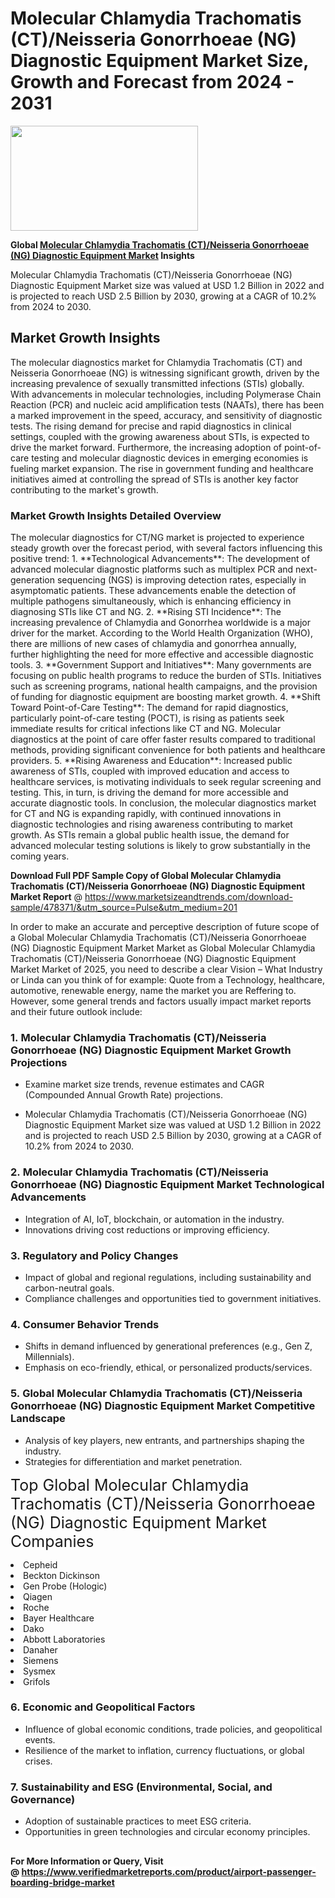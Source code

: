 <H1>Molecular Chlamydia Trachomatis (CT)/Neisseria Gonorrhoeae (NG) Diagnostic Equipment Market Size, Growth and Forecast from 2024 - 2031</H1><img class="aligncenter size-medium wp-image-584254" src="https://thirdeyenews.in/wp-content/uploads/2024/09/Global-Market-Research-300x168.jpeg" alt="" width="300" height="168" /><p><strong>Global&nbsp;<a href="https://www.marketsizeandtrends.com/download-sample/478371/&amp;utm_source=Pulse&amp;utm_medium=201">Molecular Chlamydia Trachomatis (CT)/Neisseria Gonorrhoeae (NG) Diagnostic Equipment Market</a> Insights</strong></p><p>Molecular Chlamydia Trachomatis (CT)/Neisseria Gonorrhoeae (NG) Diagnostic Equipment Market size was valued at USD 1.2 Billion in 2022 and is projected to reach USD 2.5 Billion by 2030, growing at a CAGR of 10.2% from 2024 to 2030.</p><p><h2>Market Growth Insights</h2> The molecular diagnostics market for Chlamydia Trachomatis (CT) and Neisseria Gonorrhoeae (NG) is witnessing significant growth, driven by the increasing prevalence of sexually transmitted infections (STIs) globally. With advancements in molecular technologies, including Polymerase Chain Reaction (PCR) and nucleic acid amplification tests (NAATs), there has been a marked improvement in the speed, accuracy, and sensitivity of diagnostic tests. The rising demand for precise and rapid diagnostics in clinical settings, coupled with the growing awareness about STIs, is expected to drive the market forward. Furthermore, the increasing adoption of point-of-care testing and molecular diagnostic devices in emerging economies is fueling market expansion. The rise in government funding and healthcare initiatives aimed at controlling the spread of STIs is another key factor contributing to the market's growth. <h3>Market Growth Insights Detailed Overview</h3> The molecular diagnostics for CT/NG market is projected to experience steady growth over the forecast period, with several factors influencing this positive trend: 1. **Technological Advancements**: The development of advanced molecular diagnostic platforms such as multiplex PCR and next-generation sequencing (NGS) is improving detection rates, especially in asymptomatic patients. These advancements enable the detection of multiple pathogens simultaneously, which is enhancing efficiency in diagnosing STIs like CT and NG. 2. **Rising STI Incidence**: The increasing prevalence of Chlamydia and Gonorrhea worldwide is a major driver for the market. According to the World Health Organization (WHO), there are millions of new cases of chlamydia and gonorrhea annually, further highlighting the need for more effective and accessible diagnostic tools. 3. **Government Support and Initiatives**: Many governments are focusing on public health programs to reduce the burden of STIs. Initiatives such as screening programs, national health campaigns, and the provision of funding for diagnostic equipment are boosting market growth. 4. **Shift Toward Point-of-Care Testing**: The demand for rapid diagnostics, particularly point-of-care testing (POCT), is rising as patients seek immediate results for critical infections like CT and NG. Molecular diagnostics at the point of care offer faster results compared to traditional methods, providing significant convenience for both patients and healthcare providers. 5. **Rising Awareness and Education**: Increased public awareness of STIs, coupled with improved education and access to healthcare services, is motivating individuals to seek regular screening and testing. This, in turn, is driving the demand for more accessible and accurate diagnostic tools. In conclusion, the molecular diagnostics market for CT and NG is expanding rapidly, with continued innovations in diagnostic technologies and rising awareness contributing to market growth. As STIs remain a global public health issue, the demand for advanced molecular testing solutions is likely to grow substantially in the coming years. </p><p><span class=""><strong>Download Full PDF Sample Copy of Global Molecular Chlamydia Trachomatis (CT)/Neisseria Gonorrhoeae (NG) Diagnostic Equipment Market Report</strong> @ <a href="https://www.marketsizeandtrends.com/download-sample/478371/&amp;utm_source=Pulse&amp;utm_medium=201" target="_blank">https://www.marketsizeandtrends.com/download-sample/478371/&amp;utm_source=Pulse&amp;utm_medium=201</a></span></p><p>In order to make an accurate and perceptive description of future scope of a Global&nbsp;Molecular Chlamydia Trachomatis (CT)/Neisseria Gonorrhoeae (NG) Diagnostic Equipment Market Market as Global&nbsp;Molecular Chlamydia Trachomatis (CT)/Neisseria Gonorrhoeae (NG) Diagnostic Equipment Market Market of 2025, you need to describe a clear Vision &ndash; What Industry or Linda can you think of for example: Quote from a Technology, healthcare, automotive, renewable energy, name the market you are Reffering to. However, some general trends and factors usually impact market reports and their future outlook include:</p><h3>1.&nbsp;<strong>Molecular Chlamydia Trachomatis (CT)/Neisseria Gonorrhoeae (NG) Diagnostic Equipment Market Growth Projections</strong></h3><ul><li>Examine market size trends, revenue estimates and CAGR (Compounded Annual Growth Rate) projections.</li><li><p>Molecular Chlamydia Trachomatis (CT)/Neisseria Gonorrhoeae (NG) Diagnostic Equipment Market size was valued at USD 1.2 Billion in 2022 and is projected to reach USD 2.5 Billion by 2030, growing at a CAGR of 10.2% from 2024 to 2030.</p></li></ul><h3>2.&nbsp;<strong>Molecular Chlamydia Trachomatis (CT)/Neisseria Gonorrhoeae (NG) Diagnostic Equipment Market Technological Advancements</strong></h3><ul><li>Integration of AI, IoT, blockchain, or automation in the industry.</li><li>Innovations driving cost reductions or improving efficiency.</li></ul><h3>3.&nbsp;<strong>Regulatory and Policy Changes</strong></h3><ul><li>Impact of global and regional regulations, including sustainability and carbon-neutral goals.</li><li>Compliance challenges and opportunities tied to government initiatives.</li></ul><h3>4.&nbsp;<strong>Consumer Behavior Trends</strong></h3><ul><li>Shifts in demand influenced by generational preferences (e.g., Gen Z, Millennials).</li><li>Emphasis on eco-friendly, ethical, or personalized products/services.</li></ul><h3>5.&nbsp;<strong>Global Molecular Chlamydia Trachomatis (CT)/Neisseria Gonorrhoeae (NG) Diagnostic Equipment Market Competitive Landscape</strong></h3><ul><li>Analysis of key players, new entrants, and partnerships shaping the industry.</li><li>Strategies for differentiation and market penetration.</li></ul><p data-pm-slice="1 1 []"><span style="color: inherit; font-family: inherit; font-size: 25px;">Top Global Molecular Chlamydia Trachomatis (CT)/Neisseria Gonorrhoeae (NG) Diagnostic Equipment Market Companies</span></p><div class="" data-test-id=""><p><li>Cepheid</li><li> Beckton Dickinson</li><li> Gen Probe (Hologic)</li><li> Qiagen</li><li> Roche</li><li> Bayer Healthcare</li><li> Dako</li><li> Abbott Laboratories</li><li> Danaher</li><li> Siemens</li><li> Sysmex</li><li> Grifols</li></p></div><h3>6.&nbsp;<strong>Economic and Geopolitical Factors</strong></h3><ul><li>Influence of global economic conditions, trade policies, and geopolitical events.</li><li>Resilience of the market to inflation, currency fluctuations, or global crises.</li></ul><h3>7.&nbsp;<strong>Sustainability and ESG (Environmental, Social, and Governance)</strong></h3><ul><li>Adoption of sustainable practices to meet ESG criteria.</li><li>Opportunities in green technologies and circular economy principles.</li></ul><h2><strong style="font-size: 14px;">For More Information or Query, Visit @&nbsp;</strong><a style="background-color: #ffffff; font-size: 14px;" href="https://www.marketsizeandtrends.com/report/molecular-chlamydia-trachomatis-ct-neisseria-gonorrhoeae-ng-diagnostic-equipment-market/" target="_blank">https://www.verifiedmarketreports.com/product/airport-passenger-boarding-bridge-market</a></h2>
